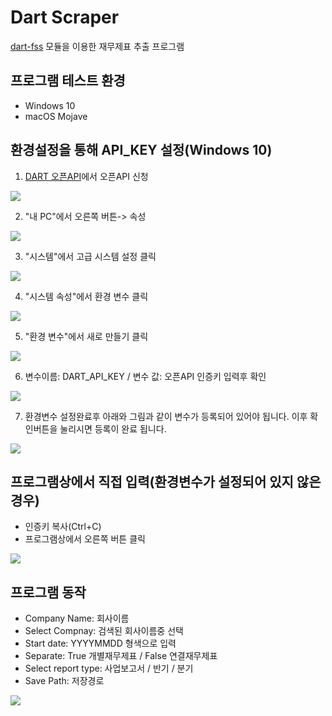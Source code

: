 # Dart Scraper

[dart-fss](https://github.com/josw123/dart-fss) 모듈을 이용한 재무제표 추출 프로그램

## 프로그램 테스트 환경

-   Windows 10
-   macOS Mojave

## 환경설정을 통해 API_KEY 설정(Windows 10)

1.  [DART 오픈API](http://dart.fss.or.kr/dsap001/intro.do)에서 오픈API 신청

![](./img/api_key.png)

2.  "내 PC"에서 오른쪽 버튼-> 속성

![](./img/right_click.png)

3.  "시스템"에서 고급 시스템 설정 클릭

![](./img/my_computer.png)

4.  "시스템 속성"에서 환경 변수 클릭

![](./img/system_info.png)

5.  "환경 변수"에서 새로 만들기 클릭

![](./img/env.png)

6.  변수이름: DART_API_KEY / 변수 값: 오픈API 인증키 입력후 확인

![](./img/new_env.png)

7.  환경변수 설정완료후 아래와 그림과 같이 변수가 등록되어 있어야 됩니다. 이후 확인버튼을 눌리시면 등록이 완료 됩니다.

![](./img/final.png)

## 프로그램상에서 직접 입력(환경변수가 설정되어 있지 않은 경우)

-   인증키 복사(Ctrl+C)
-   프로그램상에서 오른쪽 버튼 클릭

![](./img/api_key_input.png)


## 프로그램 동작
-   Company Name: 회사이름
-   Select Compnay: 검색된 회사이름중 선택
-   Start date: YYYYMMDD 형색으로 입력
-   Separate: True 개별재무제표 / False 연결재무제표
-   Select report type: 사업보고서 / 반기 / 분기
-   Save Path: 저장경로

![](./img/working.png)
